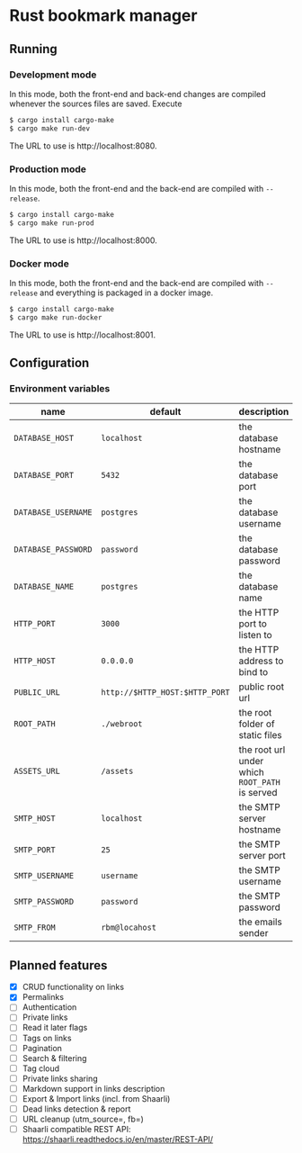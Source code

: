 # Rust bookmark manager

## Running
### Development mode
In this mode, both the front-end and back-end changes are compiled whenever the sources files are saved. Execute
```sh
$ cargo install cargo-make
$ cargo make run-dev
```
The URL to use is http://localhost:8080.

### Production mode
In this mode, both the front-end and the back-end are compiled with `--release`.
```sh
$ cargo install cargo-make
$ cargo make run-prod
```
The URL to use is http://localhost:8000.

### Docker mode
In this mode, both the front-end and the back-end are compiled with `--release` and everything is packaged in a docker
image.
```sh
$ cargo install cargo-make
$ cargo make run-docker
```
The URL to use is http://localhost:8001.

## Configuration
### Environment variables
| name                | default                        | description                                    |
|---------------------|--------------------------------|------------------------------------------------|
| `DATABASE_HOST`     | `localhost`                    | the database hostname                          |
| `DATABASE_PORT`     | `5432`                         | the database port                              |
| `DATABASE_USERNAME` | `postgres`                     | the database username                          |
| `DATABASE_PASSWORD` | `password`                     | the database password                          |
| `DATABASE_NAME`     | `postgres`                     | the database name                              |
| `HTTP_PORT`         | `3000`                         | the HTTP port to listen to                     |
| `HTTP_HOST`         | `0.0.0.0`                      | the HTTP address to bind to                    |
| `PUBLIC_URL`        | `http://$HTTP_HOST:$HTTP_PORT` | public root url                                |
| `ROOT_PATH`         | `./webroot`                    | the root folder of static files                |
| `ASSETS_URL`        | `/assets`                      | the root url under which `ROOT_PATH` is served |
| `SMTP_HOST`         | `localhost`                    | the SMTP server hostname                       |
| `SMTP_PORT`         | `25`                           | the SMTP server port                           |
| `SMTP_USERNAME`     | `username`                     | the SMTP username                              |
| `SMTP_PASSWORD`     | `password`                     | the SMTP password                              |
| `SMTP_FROM`         | `rbm@locahost`                 | the emails sender                              |

## Planned features
* [x] CRUD functionality on links
* [x] Permalinks
* [ ] Authentication
* [ ] Private links
* [ ] Read it later flags
* [ ] Tags on links
* [ ] Pagination
* [ ] Search & filtering
* [ ] Tag cloud
* [ ] Private links sharing
* [ ] Markdown support in links description
* [ ] Export & Import links (incl. from Shaarli)
* [ ] Dead links detection & report
* [ ] URL cleanup (utm_source=, fb=)
* [ ] Shaarli compatible REST API: https://shaarli.readthedocs.io/en/master/REST-API/
